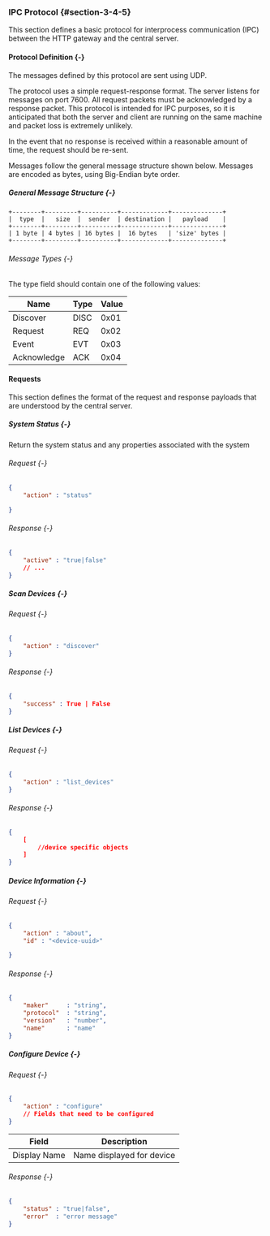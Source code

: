 ### IPC Protocol {#section-3-4-5}

This section defines a basic protocol for interprocess communication (IPC) between the 
HTTP gateway and the central server.

#### Protocol Definition {-}

The messages defined by this protocol are sent using UDP.

The protocol uses a simple request-response format. The server listens for messages on port 7600.
All request packets must be acknowledged by a response packet. This protocol is intended for 
IPC purposes, so it is anticipated that both the server and client are running on the same 
machine and packet loss is extremely unlikely. 

In the event that no response is received within a reasonable amount of time, the request should 
be re-sent.

Messages follow the general message structure shown below. Messages are encoded as bytes, using
Big-Endian byte order.

##### General Message Structure {-}

```
+--------+---------+----------+-------------+--------------+
|  type  |   size  |  sender  | destination |   payload    |
+--------+---------+----------+-------------+--------------+
| 1 byte | 4 bytes | 16 bytes |  16 bytes   | 'size' bytes |
+--------+---------+----------+-------------+--------------+
```

###### Message Types {-}

The type field should contain one of the following values:

| Name        | Type  | Value |
| -----       | ----- | ----- |
| Discover    | DISC  | 0x01  |
| Request     | REQ   | 0x02  |
| Event       | EVT   | 0x03  |
| Acknowledge | ACK   | 0x04  |

#### Requests

This section defines the format of the request and response payloads that are understood by 
the central server.

##### System Status {-}

Return the system status and any properties associated with the system

###### Request {-}

```json
{
    "action" : "status"

}
```

###### Response {-}

```json
{
    "active" : "true|false"
    // ...
}
```
##### Scan Devices {-}

###### Request {-}

```json
{
    "action" : "discover"
}
```

###### Response {-}

```json
{
    "success" : True | False
}
```

##### List Devices {-}

###### Request {-}

```json
{
    "action" : "list_devices"
}
```

###### Response {-}

```json
{
    [
        //device specific objects
    ]
}
```

##### Device Information {-}

###### Request {-}

```json
{
    "action" : "about",
    "id" : "<device-uuid>"

}
```


###### Response {-}

```json
{
    "maker"     : "string",
    "protocol"  : "string",
    "version"   : "number",
    "name"      : "name"
}
```

##### Configure Device {-}

###### Request {-}

```json
{
    "action" : "configure"
    // Fields that need to be configured
}
```

| Field        | Description               |
| -----        | -----------               |
| Display Name | Name displayed for device |


###### Response {-}


```json
{
    "status" : "true|false",
    "error"  : "error message"
}
```


